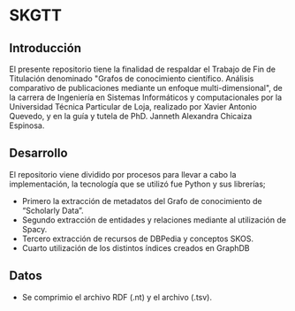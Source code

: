 # SKGTT 
## Introducción
El presente repositorio tiene la finalidad de respaldar el Trabajo de Fin de Titulación denominado "Grafos de conocimiento científico. Análisis comparativo de publicaciones mediante un enfoque multi-dimensional", de la carrera de Ingeniería en Sistemas Informáticos y computacionales por la Universidad Técnica Particular de Loja, realizado por Xavier Antonio Quevedo, y en la guía y tutela de PhD. Janneth Alexandra Chicaiza Espinosa.
## Desarrollo
El repositorio viene dividido por procesos para llevar a cabo la implementación, la tecnología que se utilizó fue Python y sus librerías;
* Primero la extracción de metadatos del Grafo de conocimiento de “Scholarly Data”.
* Segundo extracción de entidades y relaciones mediante al utilización de Spacy.
* Tercero extracción de recursos de DBPedia y conceptos SKOS.
* Cuarto utilización de los distintos índices creados en GraphDB
## Datos
* Se comprimio el archivo RDF (.nt) y el archivo (.tsv).
